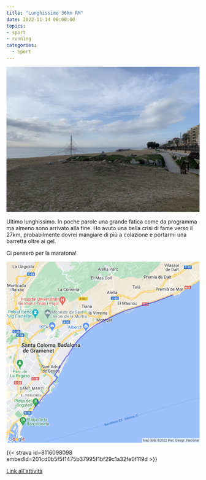 ```yaml
---
title: "Lunghissimo 36km RM"
date: 2022-11-14 00:00:00
topics:
- sport
- running
categories:
  - Sport
---
```


![](images/IMG_0669.jpg)

Ultimo lunghissimo. In poche parole una grande fatica come da programma ma almeno sono arrivato alla fine. Ho avuto una bella crisi di fame verso il 27km, probabilmente dovrei mangiare di più a colazione e portarmi una barretta oltre ai gel.

Ci penserò per la maratona!

![](images/20221114-activity-map.png)

{{< strava id=8116098098 embedId=201cd0b5f5f1475b37995f1bf29c1a32fe0f119d >}}

[Link all'attività](https://strava.com/activities/8116098098)
